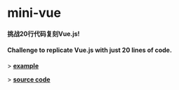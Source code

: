 # mini-vue

#### 挑战20行代码复刻Vue.js!
#### Challenge to replicate Vue.js with just 20 lines of code.

\> [**example**](./example.html)

\> [**source code**](./vue.js)
